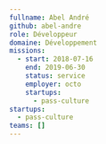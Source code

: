 ```yaml
---
fullname: Abel André
github: abel-andre
role: Développeur
domaine: Développement
missions:
  - start: 2018-07-16
    end: 2019-06-30
    status: service
    employer: octo
    startups:
      - pass-culture
startups:
  - pass-culture
teams: []
---
```

